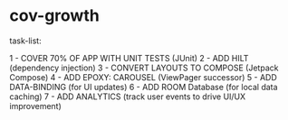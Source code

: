 # cov-growth

task-list:

1 - COVER 70% OF APP WITH UNIT TESTS (JUnit)
2 - ADD HILT (dependency injection)
3 - CONVERT LAYOUTS TO COMPOSE (Jetpack Compose)
4 - ADD EPOXY: CAROUSEL (ViewPager successor)
5 - ADD DATA-BINDING (for UI updates)
6 - ADD ROOM Database (for local data caching)
7 - ADD ANALYTICS (track user events to drive UI/UX improvement)



